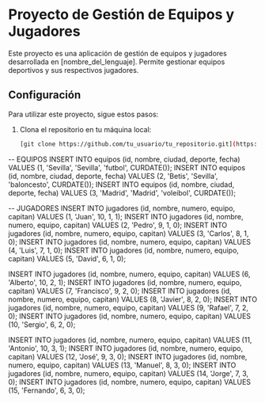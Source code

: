 # Proyecto de Gestión de Equipos y Jugadores

Este proyecto es una aplicación de gestión de equipos y jugadores desarrollada en [nombre_del_lenguaje]. Permite gestionar equipos deportivos y sus respectivos jugadores.

## Configuración

Para utilizar este proyecto, sigue estos pasos:

1. Clona el repositorio en tu máquina local:

   ```bash
   [git clone https://github.com/tu_usuario/tu_repositorio.git](https://github.com/jolugara/GestionEquipos-Jugadores.git)
-- EQUIPOS
INSERT INTO equipos (id, nombre, ciudad, deporte, fecha) VALUES (1, 'Sevilla', 'Sevilla', 'futbol', CURDATE());
INSERT INTO equipos (id, nombre, ciudad, deporte, fecha) VALUES (2, 'Betis', 'Sevilla', 'baloncesto', CURDATE());
INSERT INTO equipos (id, nombre, ciudad, deporte, fecha) VALUES (3, 'Madrid', 'Madrid', 'voleibol', CURDATE());

-- JUGADORES
INSERT INTO jugadores (id, nombre, numero, equipo, capitan) VALUES (1, 'Juan', 10, 1, 1);
INSERT INTO jugadores (id, nombre, numero, equipo, capitan) VALUES (2, 'Pedro', 9, 1, 0);
INSERT INTO jugadores (id, nombre, numero, equipo, capitan) VALUES (3, 'Carlos', 8, 1, 0);
INSERT INTO jugadores (id, nombre, numero, equipo, capitan) VALUES (4, 'Luis', 7, 1, 0);
INSERT INTO jugadores (id, nombre, numero, equipo, capitan) VALUES (5, 'David', 6, 1, 0);

INSERT INTO jugadores (id, nombre, numero, equipo, capitan) VALUES (6, 'Alberto', 10, 2, 1);
INSERT INTO jugadores (id, nombre, numero, equipo, capitan) VALUES (7, 'Francisco', 9, 2, 0);
INSERT INTO jugadores (id, nombre, numero, equipo, capitan) VALUES (8, 'Javier', 8, 2, 0);
INSERT INTO jugadores (id, nombre, numero, equipo, capitan) VALUES (9, 'Rafael', 7, 2, 0);
INSERT INTO jugadores (id, nombre, numero, equipo, capitan) VALUES (10, 'Sergio', 6, 2, 0);

INSERT INTO jugadores (id, nombre, numero, equipo, capitan) VALUES (11, 'Antonio', 10, 3, 1);
INSERT INTO jugadores (id, nombre, numero, equipo, capitan) VALUES (12, 'José', 9, 3, 0);
INSERT INTO jugadores (id, nombre, numero, equipo, capitan) VALUES (13, 'Manuel', 8, 3, 0);
INSERT INTO jugadores (id, nombre, numero, equipo, capitan) VALUES (14, 'Jorge', 7, 3, 0);
INSERT INTO jugadores (id, nombre, numero, equipo, capitan) VALUES (15, 'Fernando', 6, 3, 0);

